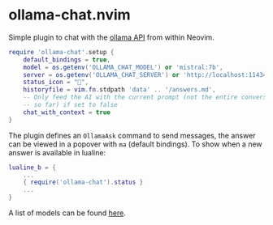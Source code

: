 # ollama-chat.nvim
Simple plugin to chat with the [ollama API](https://github.com/ollama/ollama/blob/main/docs/api.md)
from within Neovim.

```lua
require 'ollama-chat'.setup {
    default_bindings = true,
    model = os.getenv('OLLAMA_CHAT_MODEL') or 'mistral:7b',
    server = os.getenv('OLLAMA_CHAT_SERVER') or 'http://localhost:11434',
    status_icon = "󰄭",
    historyfile = vim.fn.stdpath 'data' .. '/answers.md',
    -- Only feed the AI with the current prompt (not the entire conversation
    -- so far) if set to false
    chat_with_context = true
}
```

The plugin defines an `OllamaAsk` command to send messages, the answer can be
viewed in a popover with `ma` (default bindings). To show when a new answer is
available in lualine:
```lua
lualine_b = {
    ...
    { require('ollama-chat').status }
    ...
}
```

A list of models can be found [here](https://ollama.com/library).

